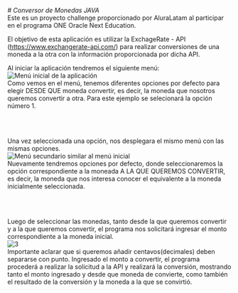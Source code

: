 <em> # Conversor de Monedas JAVA </em>
<br>
Este es un proyecto challenge proporcionado por AluraLatam al participar en el programa ONE Oracle Next Education.

El objetivo de esta aplicación es utilizar la ExchageRate - API (https://www.exchangerate-api.com/)
para realizar conversiones de una moneda a la otra con la información proporcionada por dicha API.

Al iniciar la aplicación tendremos el siguiente menú:
<br>
![Menú inicial de la aplicación](https://github.com/user-attachments/assets/4c8a0a90-75ad-44cf-b78d-22905610b8a1)
<br>
Como vemos en el menú, tenemos diferentes opciones por defecto para elegir DESDE QUE moneda convertir, es decir,
la moneda que nosotros queremos convertir a otra.
Para este ejemplo se selecionará la opción número 1.

<br><br>

Una vez seleccionada una opción, nos desplegara el mismo menú con las mismas opciones.
<br>
![Menú secundario similar al menú inicial](https://github.com/user-attachments/assets/7c729889-0465-47ab-87f8-7049e56b9ecc)
<br>
Nuevamente tendremos opciones por defecto, donde seleccionaremos la opción correspondiente a la moneada 
A LA QUE QUEREMOS CONVERTIR, es decir, la moneda que nos interesa conocer el equivalente a la moneda
inicialmente seleccionada.

<br><br>

Luego de seleccionar las monedas, tanto desde la que queremos convertir y a la que queremos convertir,
el programa nos solicitará ingresar el monto correspondiente a la moneda inicial.
<br>
![3](https://github.com/user-attachments/assets/f418e3c5-1828-4785-8cff-4dda1f92d91b)
<br>
Importante aclarar que si queremos añadir centavos(decimales) deben separarse con punto.
Ingresado el monto a convertir, el programa procederá a realizar la solicitud a la API
y realizará la conversión, mostrando tanto el monto ingresado y desde que moneda de convierte,
como también el resultado de la conversión y la moneda a la que se convirtió.

<br><br>




